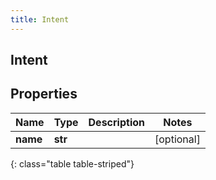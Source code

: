 ```yaml
---
title: Intent
---
```

## Intent

## Properties

|Name | Type | Description | Notes|
|------------ | ------------- | ------------- | -------------|
| **name** | **str** |  | [optional] |
{: class="table table-striped"}


